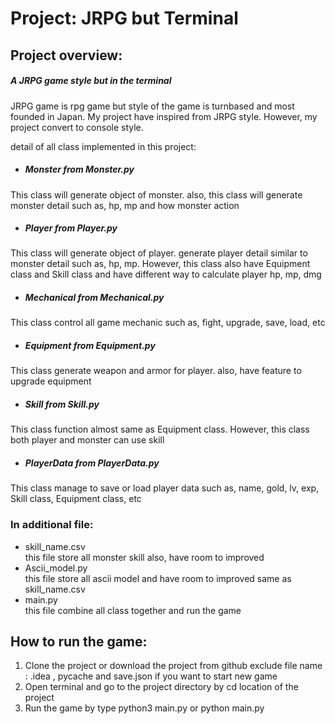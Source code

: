 # Project: JRPG but Terminal

## Project overview:
##### A JRPG game style but in the terminal
JRPG game is rpg game but style of the game is turnbased and most founded in Japan. 
My project have inspired from JRPG style. However, my project convert to console style.  

detail of all class implemented in this project:
-  ##### Monster  from Monster.py
This class will generate object of monster. also, this class will generate monster detail such as, hp, mp and how monster action
-  ##### Player  from Player.py
This class will generate object of player. generate player detail similar to monster detail such as, hp, mp. However, this class also have Equipment class and Skill class and have different way to calculate player hp, mp, dmg
-  ##### Mechanical from Mechanical.py
This class control all game mechanic such as, fight, upgrade, save, load, etc
-  ##### Equipment from Equipment.py
This class generate weapon and armor for player. also, have feature to upgrade equipment
-  ##### Skill  from Skill.py
This class function almost same as Equipment class. However, this class both player and monster can use skill
-  ##### PlayerData  from PlayerData.py
This class manage to save or load player data such as, name, gold, lv, exp, Skill class, Equipment class, etc

### In additional file:  
- skill_name.csv  
this file store all monster skill also, have room to improved
- Ascii_model.py  
this file store all ascii model and have room to improved same as skill_name.csv
- main.py  
this file combine all class together and run the game

## How to run the game:
1.  Clone the project or download the project from github exclude file name : .idea , pycache and save.json if you want to start new game
2.  Open terminal and go to the project directory by cd location of the project
3.  Run the game by type python3 main.py or python main.py
